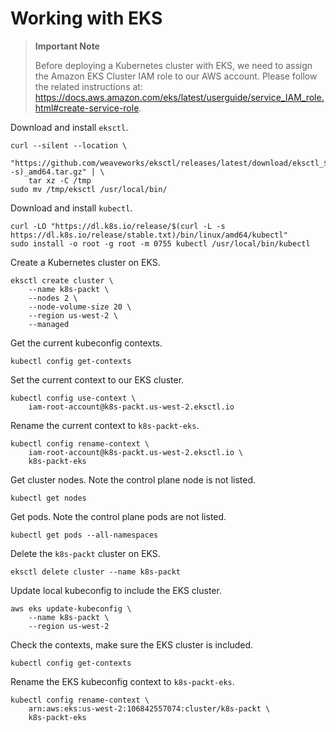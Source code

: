# Working with EKS

>**Important Note**
>
> Before deploying a Kubernetes cluster with EKS, we need to assign the Amazon EKS Cluster IAM role to our AWS account. Please follow the related instructions at: https://docs.aws.amazon.com/eks/latest/userguide/service_IAM_role.html#create-service-role.

Download and install `eksctl`.

```
curl --silent --location \
    "https://github.com/weaveworks/eksctl/releases/latest/download/eksctl_$(uname -s)_amd64.tar.gz" | \
    tar xz -C /tmp
sudo mv /tmp/eksctl /usr/local/bin/
```

Download and install `kubectl`.

```
curl -LO "https://dl.k8s.io/release/$(curl -L -s https://dl.k8s.io/release/stable.txt)/bin/linux/amd64/kubectl"
sudo install -o root -g root -m 0755 kubectl /usr/local/bin/kubectl
```

Create a Kubernetes cluster on EKS.

```
eksctl create cluster \
    --name k8s-packt \
    --nodes 2 \
    --node-volume-size 20 \
    --region us-west-2 \
    --managed
```

Get the current kubeconfig contexts.

```
kubectl config get-contexts
```

Set the current context to our EKS cluster.

```
kubectl config use-context \
    iam-root-account@k8s-packt.us-west-2.eksctl.io
```

Rename the current context to `k8s-packt-eks`.

```
kubectl config rename-context \
    iam-root-account@k8s-packt.us-west-2.eksctl.io \
    k8s-packt-eks
```

Get cluster nodes. Note the control plane node is not listed.

```
kubectl get nodes
```

Get pods. Note the control plane pods are not listed.

```
kubectl get pods --all-namespaces
```

Delete the `k8s-packt` cluster on EKS.

```
eksctl delete cluster --name k8s-packt
```

Update local kubeconfig to include the EKS cluster.

```
aws eks update-kubeconfig \
    --name k8s-packt \
    --region us-west-2
```

Check the contexts, make sure the EKS cluster is included.

```
kubectl config get-contexts
```

Rename the EKS kubeconfig context to `k8s-packt-eks`.

```
kubectl config rename-context \
    arn:aws:eks:us-west-2:106842557074:cluster/k8s-packt \
    k8s-packt-eks
```
